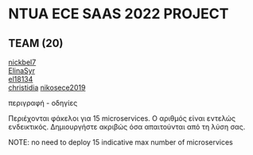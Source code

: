 # NTUA ECE SAAS 2022 PROJECT
  
## TEAM (20)
[nickbel7](https://github.com/nickbel7)                  
[ElinaSyr](https://github.com/ElinaSyr)                  
[el18134](https://github.com/el18183)                    
[christidia](https://github.com/christidia)
[nikosece2019](https://github.com/nikosece2019)
  
περιγραφή - οδηγίες
  
Περιέχονται φάκελοι για 15 microservices. Ο αριθμός είναι εντελώς ενδεικτικός. Δημιουργήστε ακριβώς όσα απαιτούνται από τη λύση σας.
  
NOTE: no need to deploy 15 indicative max number of microservices  
  
  

